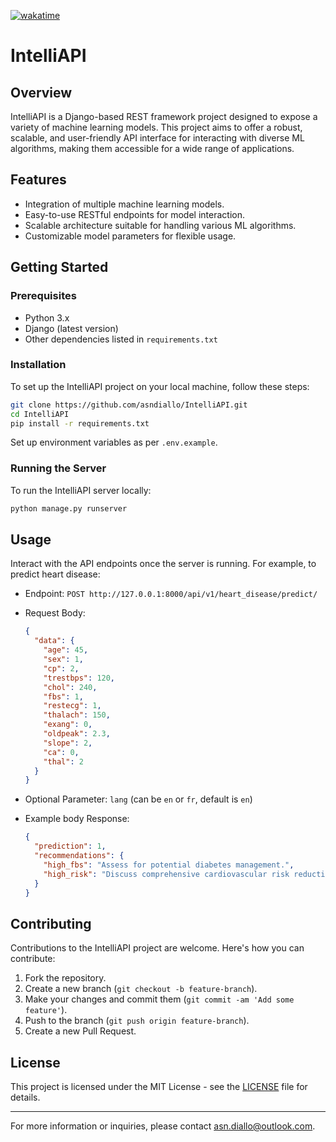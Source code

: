 [![wakatime](https://wakatime.com/badge/user/1980556e-b47a-493f-a376-42da18f2955f/project/d999cab8-ff9b-4e53-bbee-513ad7203f02.svg)](https://wakatime.com/badge/user/1980556e-b47a-493f-a376-42da18f2955f/project/d999cab8-ff9b-4e53-bbee-513ad7203f02)

<!-- # PricePilot - For Educational Purposes Only

🚀 **PricePilot - Your Vehicle Pricing Navigator (Educational Purpose)**

Welcome to PricePilot, a project developed for educational purposes, showcasing the integration of web scraping, data management, and predictive analysis. This project demonstrates how to scrape data from [https://www.lacentrale.fr/](https://www.lacentrale.fr/) and store it in a database, with a focus on predicting car prices using advanced AI algorithms.

## Disclaimer

This project, PricePilot, is intended for educational use only. It serves as a learning tool to demonstrate the concepts of web scraping, data storage, and machine learning. The data scraped from [https://www.lacentrale.fr/](https://www.lacentrale.fr/) is used for educational and demonstrative purposes, and adherence to the website's terms of service and policies is maintained.

**Note**: If this project is accessible via a GitHub repository, please ensure that it is used strictly for educational purposes and in compliance with all applicable laws and regulations.

## Project Overview

PricePilot is a tool designed to predict car prices based on various factors like brand, mileage, and more. It provides a simulated environment for learning about data science and machine learning, particularly in the context of vehicle pricing predictions.

## Setup Instructions

To set up PricePilot for educational purposes, follow these steps:

### 1. Configuration

- Copy the `.env.example` file into a new file named `.env` in both the project root and the `price-pilot` folder:

  ```bash
  cp .env.example .env
  ```

  Fill in the necessary variables in the `.env` files. These files will hold important configuration information for your application.

### 2. Install Backend Requirements

- Ensure you have **Python 3.10** installed. If not, you can download it from [Python Official Website](https://www.python.org/downloads/).
- Install the required dependencies listed in `requirements.txt` using pip in the project root:

  ```bash
  pip install -r requirements.txt
  ```

### 3. Install Frontend Requirements

- Ensure you have **Node.js 18 or higher** installed. If not, you can download it from [Node.js Official Website](https://nodejs.org/).
- Navigate to the `price-pilot` folder and install the frontend dependencies listed in `package.json` using npm:

  ```bash
  cd price-pilot
  npm install
  ```

### 4. Database Configuration

- PricePilot uses MongoDB as the database. Make sure you have MongoDB installed and running or use [MongoAtlas](https://www.mongodb.com/atlas).

### 5. Run Migrations

- Run the database migrations to set up the initial database schema in the project root:

  ```bash
  python manage.py migrate
  ```

### 6. Run the Backend Server

- Start the development server in the project root:

  ```bash
  python manage.py runserver
  ```

### 7. Run the Frontend Server

- Start the frontend server in the `price-pilot` folder:

  ```bash
  npm run dev
  ```

🛫 PricePilot is now ready for takeoff! Access the application at [http://localhost:5173](http://localhost:5173) and explore the world of predicted car prices for educational purposes.

## Key Features

- **Predict Car Prices**: Harness the power of our predictive models to estimate the price of various cars.
- **User-Friendly Interface**: A sleek React-powered frontend ensuring a seamless user experience.
- **Backend Magic with Django and MongoDB**: A robust backend built on Django, fueled by the flexibility of MongoDB.
- **Data-Driven Insights**: Gain insights into trends and patterns that affect used car prices.
- **Open-Source and Collaborative**: Join the community, contribute, and learn the art of predictive algorithms for accurate valuations.

🚗 **Join us on this PricePilot Educational Journey!**

### Frontend

The frontend of PricePilot is located in the `price-pilot` folder. It is a React-powered application with the following key technologies:

- **React**: The UI is built using React, providing an interactive and dynamic user interface.
- **Vite**: Vite is used for fast, efficient development and building of the frontend.

The `package.json` file contains all the necessary dependencies for the frontend. Additionally, an `.env` file is required in the `price-pilot` folder for environment-specific configurations. There's a `price-pilot/.env.example` for reference. -->

# IntelliAPI

## Overview

IntelliAPI is a Django-based REST framework project designed to expose a variety of machine learning models. This project aims to offer a robust, scalable, and user-friendly API interface for interacting with diverse ML algorithms, making them accessible for a wide range of applications.

## Features

- Integration of multiple machine learning models.
- Easy-to-use RESTful endpoints for model interaction.
- Scalable architecture suitable for handling various ML algorithms.
- Customizable model parameters for flexible usage.

## Getting Started

### Prerequisites

- Python 3.x
- Django (latest version)
- Other dependencies listed in `requirements.txt`

### Installation

To set up the IntelliAPI project on your local machine, follow these steps:

```bash
git clone https://github.com/asndiallo/IntelliAPI.git
cd IntelliAPI
pip install -r requirements.txt
```

Set up environment variables as per `.env.example`.

### Running the Server

To run the IntelliAPI server locally:

```bash
python manage.py runserver
```

## Usage

Interact with the API endpoints once the server is running. For example, to predict heart disease:

- Endpoint: `POST http://127.0.0.1:8000/api/v1/heart_disease/predict/`
- Request Body:

  ```json
  {
    "data": {
      "age": 45,
      "sex": 1,
      "cp": 2,
      "trestbps": 120,
      "chol": 240,
      "fbs": 1,
      "restecg": 1,
      "thalach": 150,
      "exang": 0,
      "oldpeak": 2.3,
      "slope": 2,
      "ca": 0,
      "thal": 2
    }
  }
  ```

- Optional Parameter: `lang` (can be `en` or `fr`, default is `en`)

- Example body Response:

  ```json
  {
    "prediction": 1,
    "recommendations": {
      "high_fbs": "Assess for potential diabetes management.",
      "high_risk": "Discuss comprehensive cardiovascular risk reduction."
    }
  }
  ```

  <!-- [Provide more specific examples or documentation links for API usage.] -->

## Contributing

Contributions to the IntelliAPI project are welcome. Here's how you can contribute:

1. Fork the repository.
2. Create a new branch (`git checkout -b feature-branch`).
3. Make your changes and commit them (`git commit -am 'Add some feature'`).
4. Push to the branch (`git push origin feature-branch`).
5. Create a new Pull Request.

## License

This project is licensed under the MIT License - see the [LICENSE](LICENSE) file for details.

<!-- ## Acknowledgments

- [Mention any collaborators, third-party libraries, or other resources you used.] -->

---

For more information or inquiries, please contact <asn.diallo@outlook.com>.

<!-- [Feel free to add any other sections or details you deem necessary.] -->
